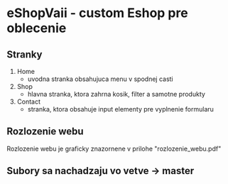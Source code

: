 # eShopVaii - custom Eshop pre oblecenie

## Stranky

1. Home
    - uvodna stranka obsahujuca menu v spodnej casti
2. Shop
    - hlavna stranka, ktora zahrna kosik, filter a samotne produkty
3. Contact
    - stranka, ktora obsahuje input elementy pre vyplnenie formularu

## Rozlozenie webu
Rozlozenie webu je graficky znazornene v prilohe "rozlozenie_webu.pdf"
## Subory sa nachadzaju vo vetve -> master
